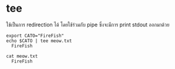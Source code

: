 # tee

ใช้เป็นการ redirection ได้ โดยใช้ร่วมกับ pipe ซึ่งจะมีการ print stdout ออกมาด้วย

```
export CATO="FireFish"
echo $CATO | tee meow.txt
  FireFish

cat meow.txt
  FireFish
```
